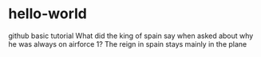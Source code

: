 # hello-world
github basic tutorial
What did the king of spain say when asked about why he was always on airforce 1?
The reign in spain stays mainly in the plane
